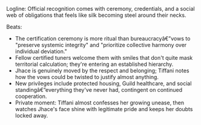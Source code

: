 ﻿---
series: 1
novella: 2
file: S1N2_CH06
type: chapter
pov: Tiffani
setting: Guild certification ceremony - social web tightening
word_target_min: 1201
word_target_max: 2299
status: outline
---
Logline: Official recognition comes with ceremony, credentials, and a social web of obligations that feels like silk becoming steel around their necks.

Beats:
- The certification ceremony is more ritual than bureaucracyâ€”vows to "preserve systemic integrity" and "prioritize collective harmony over individual deviation."
- Fellow certified tuners welcome them with smiles that don't quite mask territorial calculation; they're entering an established hierarchy.
- Jhace is genuinely moved by the respect and belonging; Tiffani notes how the vows could be twisted to justify almost anything.
- New privileges include protected housing, Guild healthcare, and social standingâ€”everything they've never had, contingent on continued cooperation.
- Private moment: Tiffani almost confesses her growing unease, then watches Jhace's face shine with legitimate pride and keeps her doubts locked away.